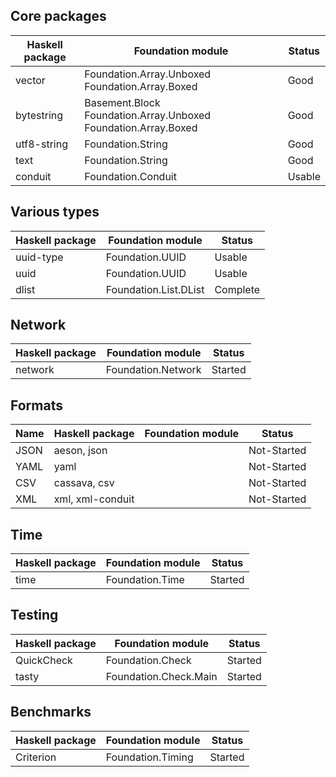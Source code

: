 
## Core packages

| Haskell package | Foundation module | Status |
| ------------ | ------------- | ------------ |
| vector  | Foundation.Array.Unboxed Foundation.Array.Boxed | Good |
| bytestring | Basement.Block Foundation.Array.Unboxed Foundation.Array.Boxed | Good |
| utf8-string | Foundation.String | Good |
| text        | Foundation.String | Good |
| conduit     | Foundation.Conduit | Usable |

## Various types

| Haskell package | Foundation module | Status |
| ------------ | ------------- | ------------ |
| uuid-type  | Foundation.UUID | Usable |
| uuid       | Foundation.UUID | Usable |
| dlist       | Foundation.List.DList | Complete |

## Network

| Haskell package | Foundation module | Status |
| ------------ | ------------- | ------------ |
| network        | Foundation.Network | Started |

## Formats

| Name | Haskell package | Foundation module | Status |
| ------------ | ------------- | ------------ | ------------ |
| JSON | aeson, json | | Not-Started |
| YAML | yaml | | Not-Started |
| CSV  | cassava, csv | | Not-Started |
| XML  | xml, xml-conduit | | Not-Started |


## Time

| Haskell package | Foundation module | Status |
| ------------ | ------------- | ------------ |
| time         | Foundation.Time      | Started |

## Testing

| Haskell package | Foundation module | Status |
| ------------ | ------------- | ------------ |
| QuickCheck   | Foundation.Check      | Started |
| tasty        | Foundation.Check.Main | Started |

## Benchmarks

| Haskell package | Foundation module | Status |
| ------------ | ------------- | ------------ |
| Criterion    | Foundation.Timing     | Started |
